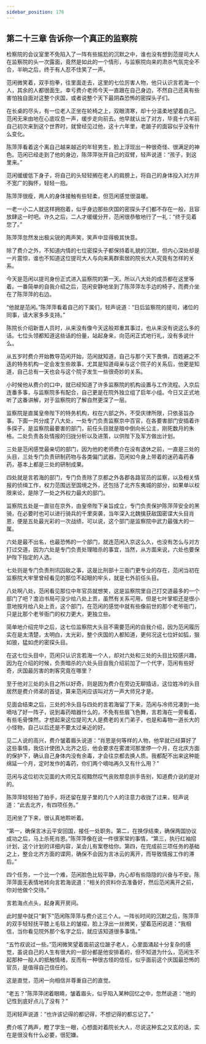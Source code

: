 ```yaml
---
sidebar_position: 176
---
```


## 第二十三章 **告诉你一个真正的监察院**

检察院的会议室里不免陷入了一阵有些尴尬的沉默之中，谁也没有想到范提司大人在监察院的头一次露面，竟然是如此的一个情形，与监察院向来的肃杀气氛完全不合，半晌之后，终于有人忍不住笑了一声。

范闲微笑着，双手抱拳，往里面走去，这里的七位厉害人物，他只认识言若海一个人，其余的人都很面生。幸亏费介老师今天一直跟在自己身边，不然自己还真有些害怕独自面对这整个庆国，或者说整个天下最阴森恐怖的密探头子们。

在长桌的尽头，有一位老人正坐在轮椅之上，双眼清寒，却十分温柔地望着自己。范闲无来由地在心底叹息一声，缓步走向前去。他早就认出了对方，毕竟十六年前自己初次来到这个世界时，就曾经见过他，这十六年里，老跛子的面容似乎没有什么变化。

陈萍萍看着这个离自己越来越近的年轻男生，脸上浮现出一种很奇怪、很满足的神色。范闲已经走到了他的身边，陈萍萍张开自己的双臂，轻声说道：“孩子，到这里来。”

范闲缓缓低下身子，将自己的头轻轻搁在老人的肩膀上，将自己的身体投入对方并不宽广的胸怀，轻轻一抱。

陈萍萍很瘦，两人的身体接触有些轻柔，但范闲感觉很温暖。

一老一小二人就这样拥抱着，似乎身边那些庆国的密探头子们都不存在一般，且容放肆这一时吧。许久之后，二人才缓缓分开，范闲很恭敬地行了一礼：“终于见着您了。”

陈萍萍忽然发出极尖锐的两声笑，笑声中显得极其快意。

除了费介之外，不知道内情的七位密探头子都保持着礼貌的沉默，但内心深处却是一片震惊，谁也不知道这位提司大人与向来离群索居的院长大人究竟有怎样的关系。

今天是范闲以提司身份正式进入监察院的第一天。所以八大处的成员都在这里等着。一番简单的自我介绍之后，范闲安静地坐到了陈萍萍左手边的椅子，而费介坐在了陈萍萍的右边。

“他就是范闲。”陈萍萍看着自己的下属们，轻声说道：“日后监察院的提司，诸位的同事，请大家多多支持。”

陈院长介绍新晋人员时，从来没有像今天这般郑重其事过，也从来没有说这么多的话。七位头领都知道这些话的份量，站起身来，向范闲正式地行礼，没有多说什么。

从五岁时费介开始教导范闲开始，范闲就知道，自己与那个天下畏惧，百姓避之不迭的特务机构一定会发生些故事，尤其是知道母亲与这个院子的关系后，他更是知道，自己总有一天也会与这个院子发生一些很奇妙的关系。

小时候他从费介的口中，就已经知道了许多监察院的机构设置与工作流程。入京后连番多事，与监察院多有配合，自己更是在院外独立组了启年小组。今日又正式地听了这番讲解，对于监察院的了解自然更深了一层。

监察院是直属皇帝陛下的特务机构，权在六部之外，不受庆律所限，只依圣旨办事。下面一共分成了八大处，一处专门负责监察京中百官，在各要害部门安插着许多探子，是监察院最要害的部门，前任头目就是暗中倒向长公主，刚死数月的朱格。二处负责各处情报的归拢分析以及进策，以供陛下及军方做出计划。

三处是范闲感觉最亲切的部门，因为他的老师费介在没有退休之前，一直是三处的头目，三处专门负责研制药物与各类偏门武器，范闲如今身上带着的迷药毒药春药，基本上都是三处的研制成果。

四处就是言若海的部门，专门负责除了京都之外各郡各路官员的监察，以及相关情报的侦缉工作，权力范围远至国境之外，还包括了北齐东夷城的部分，如果单以权限来论，是除了一处之外权力最大的部门。

监察院五处是一直驻在京外，由皇帝陛下亲旨成立，专门负责保护陈萍萍安全的黑骑，在必要时也可以进行骑兵的千里突袭，当年深入北魏擒获敌国密谍大头目肖恩，便是五处最光彩的一次战绩，可以说，这个部门是监察院中武力最强大的一属。

六处是最不出名，也最恐怖的一个部门，就连范闲入京这么久，也没有怎么与对方打过交道，因为六处是专门负责处理暗杀的事宜，当然，从方面来说，六处也要保护陛下指定的人选。

七处则是专门负责刑讯囚敌之事，这是比刑部十三衙门更专业的存在，范闲当初在监察院大牢里曾经看见的那位不起眼的牢头，就是七外前任头目。

八处啊八处，范闲看见那位中年官员就想笑，这是监察院里自己打交道最多的一个部门了吧？澹泊书局可没少给八处上贡，虽然有关系可用，但是七叶掌柜还是很小意地按月给八处上贡，这个部门，在范闲的感觉中就有些像前世的那个老爷衙门，只是比那个老爷衙门的权力更大，更独立些。

简单地介绍完毕之后，这七位监察院大头目不需要范闲的自我介绍，因为范闲履历实在是太清楚，太明白，太光彩，整个庆国的人都知道，更何况这七位奸如狐，狠如狼，猛如虎的密探头目。

在这七位头目中，范闲只认识言若海一个人，却对六处和三处的头目比较感兴趣，因为在介绍的时候，负责暗杀的六处头目自我介绍前加了一个代字，范闲有些好奇，庆国最厉害的刺客究竟在哪里？

至于他对三处的头目之所以好奇，则是因为费介在旁边无聊插话，这位姓冷的头目居然是费介师弟的首徒，算来范闲应该叫对方一声大师兄才是。

见面会结束之后，三处的冷头目与四处的言若海留了下来，范闲与冷师兄凑到一处嘀咕了好一阵子，说到毒药暗器什么的，不免有些眉飞色舞，言若海在一旁看着，有些毛骨悚然，才想起来这位提司大人是费老的关门弟子，也是和毒物一道长大的小怪物，自己以后还是不要太过亲近的好。

见二人说的高兴，费介皱着眉头说道：“肖恩是何等样的人物，他早就已经算好了这些事情，我估计使团入北齐之后，他会要求在雾渡河那里停一个月，在北庆方面的保护下，确认自己身体内没有余毒，才会往京都去换人质。我都配不出来这种能绵延一个月，定时发作的毒药，你们两个嘀咕再久又有什么用？”

范闲与这位初次见面的大师兄互视黯然叹气丧败颓息拱手告别，知道费介说的是对的。

陈萍萍轻轻拍了拍手，将还留在屋子里的几个人的注意力收拢了过来，轻声说道：“此去北齐，有四项任务。”

范闲坐了下来，很认真地聆听着。

“第一，确保言冰云平安回国，接任一处职务。第二，在换俘结束，确保两国协议成功之后，马上杀死肖恩。”陈萍萍像在说一件很家常的事情，“第三，执行红袖招计划，这个计划的详细内容，呆会儿有案卷给你。第四，在完成前三项任务的基础之上，整合北齐方面的谍网，确保不会因为言冰云的离开，而导致情报工作的滞后。”

四个任务，一个比一个难，范闲脸色比较平静，内心却有些隐隐的兴奋与不安。陈萍萍面无表情地转向言若海说道：“相关的资料你去准备好，然后范闲离开之前，你对他做个交待。”

言若海点点头，起身离开房间。

此时屋中就只“剩下”范闲陈萍萍与费介这三个人。一阵长时间的沉默之后，陈萍萍的双手轻轻抚平膝上毛毯上的皱褶，脸上浮出一丝微笑，望着范闲说道：“我相信，当你看见院外那个名字之后，就应该知道很多事情。”

“五竹叔说过一些。”范闲微笑望着面前这位跛子老人，心里面涌起十分复杂的感觉，虽说自己的人生有很大的一部分都是他安排着的，但不知道为什么，范闲生不起那种一般人的抵触情绪，反而有一种很古怪的信任，似乎面前这个庆国最恐怖的官员，是值得自己信任的。

这是直觉，范闲一向相信并尊重自己的直觉。

“老五？”陈萍萍闭着眼睛，皱着眉头，似乎陷入某种回忆之中，忽然说道：“他的记性到底好点儿了没有？”

范闲轻声说道：“也许该记得的都记得，不想记得的都忘记了。”

费介咳了两声，瞪了学生一眼，心想面对着院长大人，尽说这种玄之又玄的话，实在是很没有什么必要，很犯嫌。

